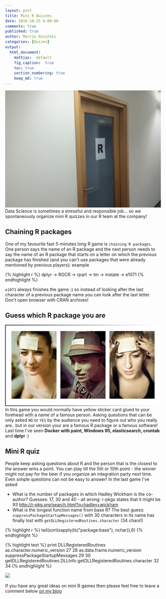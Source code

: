 ```yaml
---
layout: post
title: Mini R Quizzes
date: 2016-10-25 6:00:00
comments: true
published: true
author: Marcin Kosiński
categories: [Quizes]
output:
  html_document:
    mathjax:  default
    fig_caption:  true
    toc: true
    section_numbering: true
    keep_md: true
---
```


<img src="/images/fulls/rquiz2.JPG" class="fit image"> Data Science is sometimes a stressful and responsible job... so we spontaneously organize mini R quizzes in our R team at the company!

## Chaining R packages

One of my favourite fast 5-minutes long R game is `chaining R packages`. One person says the name of an R package and the next person needs to say the name of an R package that starts on a letter on which the previous package has finished (and you can't use packages that were already mentioned by previous players): example


{% highlight r %}
dplyr -> ROCR -> rpart -> tm -> mstate -> e1071
{% endhighlight %}

`e1071` always finishes the game :) so instead of looking after the last character of a previous package name you can look after the last letter. Don't open browser with CRAN archives!

## Guess which R package you are

<img src="/images/fulls/rquiz3.jpg" class="left image"> In this game you would normally have yellow sticker card glued to your forehead with a name of a famous person. Asking questions that can be only asked `NO` or `YES` by the audience you need to figure out who you really are.. but in our version your are a famous R package or a famous software! Last time I've seen **Docker with paint, Windows 95, elasticsearch, crontab** and **dplyr** :)

## Mini R quiz

People keep asking questions about R and the person that is the closest to the answer wins a point. You can play till the 5th or 10th point - the winner might not pay for the beer if you organize an integration party next time. Even simple questions can not be easy to answer! In the last game I've asked

- What is the number of packages in which Hadley Wickham is the co-author? Guesses: 17, 30 and 40 - all wrong: r-pkgs states that it might be 93 http://r-pkg.org/search.html?q=hadley+wickham
- What is the longest function name from base R? The best guess: `suppressPackageStartupMessages()` with 30 characters in its name has finally lost with `getDLLRegisteredRoutines.character` (34 chars!)


{% highlight r %}
tail(sort(sapply(ls("package:base"), nchar)),6)
{% endhighlight %}



{% highlight text %}
       print.DLLRegisteredRoutines       as.character.numeric_version 
                                27                                 28 
     as.data.frame.numeric_version     suppressPackageStartupMessages 
                                29                                 30 
  getDLLRegisteredRoutines.DLLInfo getDLLRegisteredRoutines.character 
                                32                                 34 
{% endhighlight %}

<img src="https://media2.giphy.com/media/hkMXte9dBJFfO/200_s.gif" class="fit image">


If you have any great ideas on mini R games then please feel free to leave a comment below [on my blog](http://r-addict.com/2016/10/25/Mini-R-Quizes.html)
